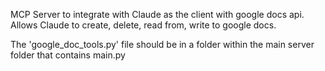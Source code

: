 MCP Server to integrate with Claude as the client with google docs api.
Allows Claude to create, delete, read from, write to google docs.

The 'google_doc_tools.py' file should be in a folder within the main server folder that contains main.py
